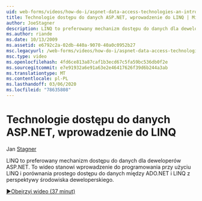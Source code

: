 ```yaml
---
uid: web-forms/videos/how-do-i/aspnet-data-access-technologies-an-introduction-to-linq
title: Technologie dostępu do danych ASP.NET, wprowadzenie do LINQ | Microsoft Docs
author: JoeStagner
description: LINQ to preferowany mechanizm dostępu do danych dla deweloperów ASP.NET. To wideo stanowi wprowadzenie do programowania przy użyciu LINQ i porównania prostego dostępu do danych betwee...
ms.author: riande
ms.date: 10/13/2009
ms.assetid: e6792c2a-02db-440a-9070-40a0c0952b27
msc.legacyurl: /web-forms/videos/how-do-i/aspnet-data-access-technologies-an-introduction-to-linq
msc.type: video
ms.openlocfilehash: 4fd6ce813a87caf1b3ecd67c5fa59bc536db0f2e
ms.sourcegitcommit: e7e91932a6e91a63e2e46417626f39d6b244a3ab
ms.translationtype: MT
ms.contentlocale: pl-PL
ms.lasthandoff: 03/06/2020
ms.locfileid: "78635808"
---
```

# <a name="aspnet-data-access-technologies-an-introduction-to-linq"></a>Technologie dostępu do danych ASP.NET, wprowadzenie do LINQ

Jan [Stagner](https://github.com/JoeStagner)

LINQ to preferowany mechanizm dostępu do danych dla deweloperów ASP.NET. To wideo stanowi wprowadzenie do programowania przy użyciu LINQ i porównania prostego dostępu do danych między ADO.NET i LINQ z perspektywy środowiska deweloperskiego.

[&#9654;Obejrzyj wideo (37 minut)](https://channel9.msdn.com/Blogs/ASP-NET-Site-Videos/aspnet-data-access-technologies-an-introduction-to-linq)
